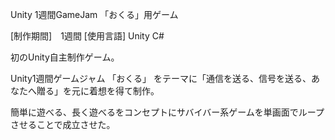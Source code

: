 Unity 1週間GameJam 「おくる」用ゲーム

[制作期間]　1週間
[使用言語] Unity C#

初のUnity自主制作ゲーム。

Unity1週間ゲームジャム 「おくる」 をテーマに「通信を送る、信号を送る、あなたへ贈る」を元に着想を得て制作。

簡単に遊べる、長く遊べるをコンセプトにサバイバー系ゲームを単画面でループさせることで成立させた。
